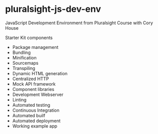 # pluralsight-js-dev-env
JavaScript Development Environment from Pluralsight Course with Cory House 

Starter Kit components

- Package management
- Bundling
- Minification
- Sourcemaps
- Transpiling
- Dynamic HTML generation
- Centralized HTTP
- Mock API framework
- Component libraries
- Development Webserver
- Linting
- Automated testing
- Continuous Integration
- Automated builf
- Automated deployment
- Working example app


